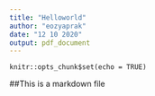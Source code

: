 ```yaml
---
title: "Helloworld"
author: "eozyaprak"
date: "12 10 2020"
output: pdf_document
---
```


```{r setup, include=FALSE}
knitr::opts_chunk$set(echo = TRUE)
```

##This is a markdown file

